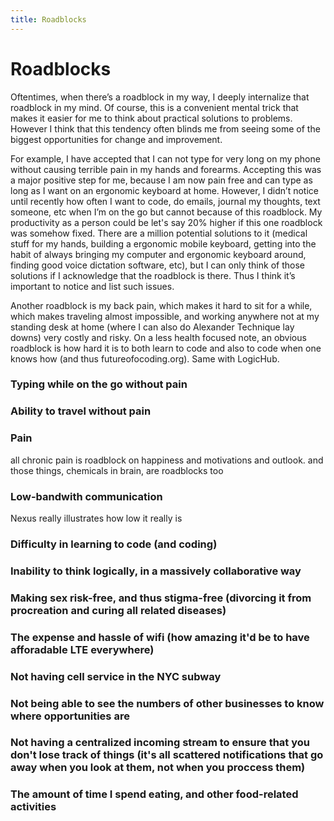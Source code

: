 ```yaml
---
title: Roadblocks
---
```


# Roadblocks

Oftentimes, when there’s a roadblock in my way, I deeply internalize that roadblock in my mind. Of course, this is a convenient mental trick that makes it easier for me to think about practical solutions to problems. However I think that this tendency often blinds me from seeing some of the biggest opportunities for change and improvement. 

For example, I have accepted that I can not type for very long on my phone without causing terrible pain in my hands and forearms. Accepting this was a major positive step for me, because I am now pain free and can type as long as I want on an ergonomic keyboard at home. However, I didn’t notice until recently how often I want to code, do emails, journal my thoughts, text someone, etc when I’m on the go but cannot because of this roadblock. My productivity as a person could be let's say 20% higher if this one roadblock was somehow fixed. There are a million potential solutions to it (medical stuff for my hands, building a ergonomic mobile keyboard, getting into the habit of always bringing my computer and ergonomic keyboard around, finding good voice dictation software, etc), but I can only think of those solutions if I acknowledge that the roadblock is there. Thus I think it’s important to notice and list such issues.

Another roadblock is my back pain, which makes it hard to sit for a while, which makes traveling almost impossible, and working anywhere not at my standing desk at home (where I can also do Alexander Technique lay downs) very costly and risky. On a less health focused note, an obvious roadblock is how hard it is to both learn to code and also to code when one knows how (and thus futureofocoding.org). Same with LogicHub. 

### Typing while on the go without pain

### Ability to travel without pain

### Pain 

all chronic pain is roadblock on happiness and motivations and outlook. and those things, chemicals in brain, are roadblocks too

### Low-bandwith communication

Nexus really illustrates how low it really is

### Difficulty in learning to code (and coding)

### Inability to think logically, in a massively collaborative way

### Making sex risk-free, and thus stigma-free (divorcing it from procreation and curing all related diseases)

### The expense and hassle of wifi (how amazing it'd be to have afforadable LTE everywhere)

### Not having cell service in the NYC subway

### Not being able to see the numbers of other businesses to know where opportunities are

### Not having a centralized incoming stream to ensure that you don't lose track of things (it's all scattered notifications that go away when you look at them, not when you proccess them)

### The amount of time I spend eating, and other food-related activities


<script>
  (function(i,s,o,g,r,a,m){i['GoogleAnalyticsObject']=r;i[r]=i[r]||function(){
  (i[r].q=i[r].q||[]).push(arguments)},i[r].l=1*new Date();a=s.createElement(o),
  m=s.getElementsByTagName(o)[0];a.async=1;a.src=g;m.parentNode.insertBefore(a,m)
  })(window,document,'script','https://www.google-analytics.com/analytics.js','ga');

  ga('create', 'UA-101485962-1', 'auto');
  ga('send', 'pageview');

</script>
